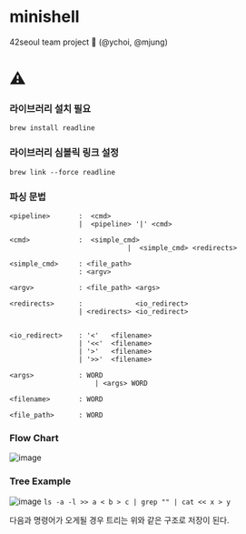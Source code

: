 # minishell
42seoul team project
🤝 (@ychoi, @mjung)

# ⚠️
### 라이브러리 설치 필요
`brew install readline`


### 라이브러리 심볼릭 링크 설정
`brew link --force readline`

### 파싱 문법
```
<pipeline>	     :	<cmd>
                 |	<pipeline> '|' <cmd>

<cmd>            :  <simple_cmd> 
						     |  <simple_cmd> <redirects>

<simple_cmd>     : <file_path>
                 : <argv>

<argv>           : <file_path> <args>

<redirects>      :             <io_redirect>
                 | <redirects> <io_redirect>


<io_redirect>    : '<'   <filename>
                 | '<<'  <filename>
                 | '>'   <filename>
                 | '>>'  <filename>

<args>           : WORD 
          			 | <args> WORD

<filename>       : WORD

<file_path>      : WORD
```


### Flow Chart 
![image](https://user-images.githubusercontent.com/17478634/135342473-05e6c6cd-9b3c-40ff-9a26-fb89cfc55db9.png)


### Tree Example
![image](https://user-images.githubusercontent.com/17478634/135342595-132f1dae-cf5b-4fda-bc26-1251363bfba0.png)
```ls -a -l >> a < b > c | grep "" | cat << x > y```

다음과 명령어가 오게될 경우 트리는 위와 같은 구조로 저장이 된다.









